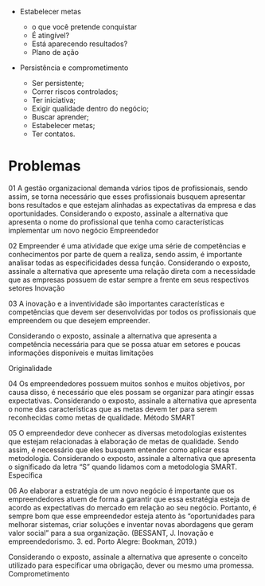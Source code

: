 - Estabelecer metas
	- o que você pretende conquistar
	- É atingível?
	- Está aparecendo resultados?
	- Plano de ação

- Persistência e comprometimento
	- Ser persistente;
	- Correr riscos controlados;
	- Ter iniciativa;
	- Exigir qualidade dentro do negócio;
	- Buscar aprender;
	- Estabelecer metas;
	- Ter contatos.

# Problemas

01
A gestão organizacional demanda vários tipos de profissionais, sendo assim, se torna necessário que esses profissionais busquem apresentar bons resultados e que estejam alinhadas as expectativas da empresa e das oportunidades. Considerando o exposto, assinale a alternativa que apresenta o nome do profissional que tenha como características implementar um novo negócio
Empreendedor

02
Empreender é uma atividade que exige uma série de competências e conhecimentos por parte de quem a realiza, sendo assim, é importante analisar todas as especificidades dessa função. Considerando o exposto, assinale a alternativa que apresente uma relação direta com a necessidade que as empresas possuem de estar sempre a frente em seus respectivos setores
Inovação

03
A inovação e a inventividade são importantes características e competências que devem ser desenvolvidas por todos os profissionais que empreendem ou que desejem empreender.

Considerando o exposto, assinale a alternativa que apresenta a competência necessária para que se possa atuar em setores e poucas informações disponíveis e muitas limitações

Originalidade

04
Os empreendedores possuem muitos sonhos e muitos objetivos, por causa disso, é necessário que eles possam se organizar para atingir essas expectativas. Considerando o exposto, assinale a alternativa que apresenta o nome das características que as metas devem ter para serem reconhecidas como metas de qualidade.
Método SMART

05
O empreendedor deve conhecer as diversas metodologias existentes que estejam relacionadas à elaboração de metas de qualidade. Sendo assim, é necessário que eles busquem entender como aplicar essa metodologia. Considerando o exposto, assinale a alternativa que apresenta o significado da letra “S” quando lidamos com a metodologia SMART.
Específica

06
Ao elaborar a estratégia de um novo negócio é importante que os empreendedores atuem de forma a garantir que essa estratégia esteja de acordo as expectativas do mercado em relação ao seu negócio. Portanto, é sempre bom que esse empreendedor esteja atento às “oportunidades para melhorar sistemas, criar soluções e inventar novas abordagens que geram valor social” para a sua organização.
(BESSANT, J. Inovação e empreendedorismo. 3. ed. Porto Alegre: Bookman, 2019.)

Considerando o exposto, assinale a alternativa que apresente o conceito utilizado para especificar uma obrigação, dever ou mesmo uma promessa.
Comprometimento